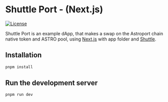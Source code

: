 # Shuttle Port - (Next.js)

[![License][github-license]][github-license-url]

Shuttle Port is an example dApp, that makes a swap on the Astroport chain native token and ASTRO pool, using [Next.js](https://nextjs.org/docs) with app folder and [Shuttle](https://github.com/delphi-labs/shuttle).

## Installation 

```bash
pnpm install
```

## Run the development server

```bash
pnpm run dev
```


[github-license]: https://img.shields.io/github/license/delphi-labs/shuttle
[github-license-url]: https://github.com/delphi-labs/shuttle/blob/main/LICENSE
